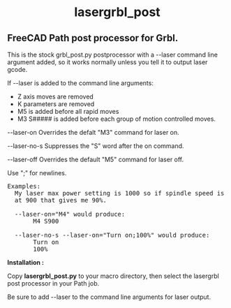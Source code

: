 <h1 align="center">lasergrbl_post</h1>

## FreeCAD Path post processor for Grbl.

This is the stock grbl_post.py postprocessor with a --laser command
line argument added, so it works normally unless you tell it to output laser
gcode.

If --laser is added to the command line arguments:
- Z axis moves are removed
- K parameters are removed
- M5 is added before all rapid moves
- M3 S##### is added before each group of motion controlled moves.

--laser-on Overrides the defalt "M3" command for laser on.

--laser-no-s Suppresses the "S" word after the on command.

--laser-off Overrides the default "M5" command for laser off.

Use ";" for newlines.
<pre>
Examples:
  My laser max power setting is 1000 so if spindle speed is set
  at 900 that gives me 90%.
  
  --laser-on="M4" would produce:
       M4 S900
       
  --laser-no-s --laser-on="Turn on;100%" would produce:
       Turn on
       100%
</pre>  

**Installation :**
  
Copy **lasergrbl_post.py** to your macro directory, then select the lasergrbl post processor in your Path job.

Be sure to add --laser to the command line arguments for laser output.
